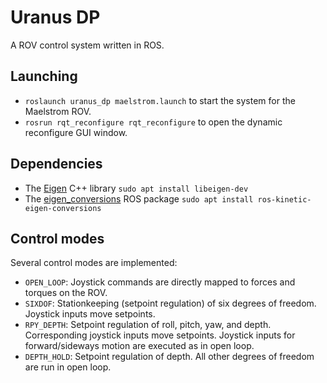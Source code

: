 # Uranus DP
A ROV control system written in ROS.

## Launching
* `roslaunch uranus_dp maelstrom.launch` to start the system for the Maelstrom ROV.
* `rosrun rqt_reconfigure rqt_reconfigure` to open the dynamic reconfigure GUI window.

## Dependencies
* The [Eigen](http://eigen.tuxfamily.org/index.php?title=Main_Page) C++ library
`sudo apt install libeigen-dev`
* The [eigen_conversions](http://wiki.ros.org/eigen_conversions) ROS package
`sudo apt install ros-kinetic-eigen-conversions`

## Control modes
Several control modes are implemented:
* `OPEN_LOOP`: Joystick commands are directly mapped to forces and torques on the ROV.
* `SIXDOF`: Stationkeeping (setpoint regulation) of six degrees of freedom. Joystick inputs move setpoints.
* `RPY_DEPTH`: Setpoint regulation of roll, pitch, yaw, and depth. Corresponding joystick inputs move setpoints. Joystick inputs for forward/sideways motion are executed as in open loop.
* `DEPTH_HOLD`: Setpoint regulation of depth. All other degrees of freedom are run in open loop.
